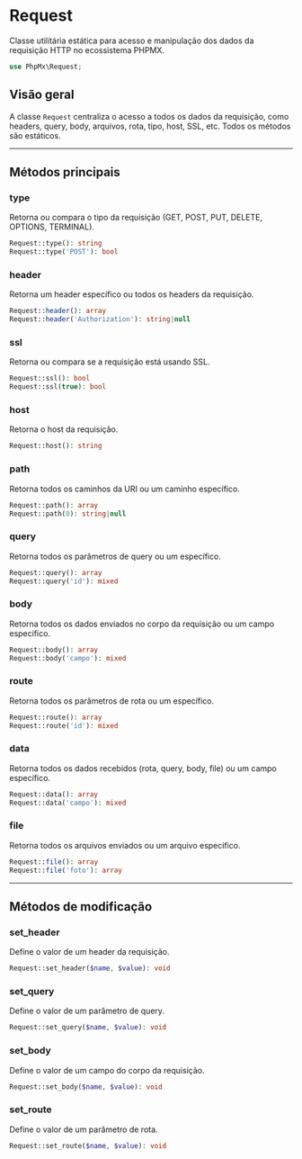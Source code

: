 # Request

Classe utilitária estática para acesso e manipulação dos dados da requisição HTTP no ecossistema PHPMX.

```php
use PhpMx\Request;
```

## Visão geral

A classe `Request` centraliza o acesso a todos os dados da requisição, como headers, query, body, arquivos, rota, tipo, host, SSL, etc. Todos os métodos são estáticos.

---

## Métodos principais

### type

Retorna ou compara o tipo da requisição (GET, POST, PUT, DELETE, OPTIONS, TERMINAL).

```php
Request::type(): string
Request::type('POST'): bool
```

### header

Retorna um header específico ou todos os headers da requisição.

```php
Request::header(): array
Request::header('Authorization'): string|null
```

### ssl

Retorna ou compara se a requisição está usando SSL.

```php
Request::ssl(): bool
Request::ssl(true): bool
```

### host

Retorna o host da requisição.

```php
Request::host(): string
```

### path

Retorna todos os caminhos da URI ou um caminho específico.

```php
Request::path(): array
Request::path(0): string|null
```

### query

Retorna todos os parâmetros de query ou um específico.

```php
Request::query(): array
Request::query('id'): mixed
```

### body

Retorna todos os dados enviados no corpo da requisição ou um campo específico.

```php
Request::body(): array
Request::body('campo'): mixed
```

### route

Retorna todos os parâmetros de rota ou um específico.

```php
Request::route(): array
Request::route('id'): mixed
```

### data

Retorna todos os dados recebidos (rota, query, body, file) ou um campo específico.

```php
Request::data(): array
Request::data('campo'): mixed
```

### file

Retorna todos os arquivos enviados ou um arquivo específico.

```php
Request::file(): array
Request::file('foto'): array
```

---

## Métodos de modificação

### set_header

Define o valor de um header da requisição.

```php
Request::set_header($name, $value): void
```

### set_query

Define o valor de um parâmetro de query.

```php
Request::set_query($name, $value): void
```

### set_body

Define o valor de um campo do corpo da requisição.

```php
Request::set_body($name, $value): void
```

### set_route

Define o valor de um parâmetro de rota.

```php
Request::set_route($name, $value): void
```
